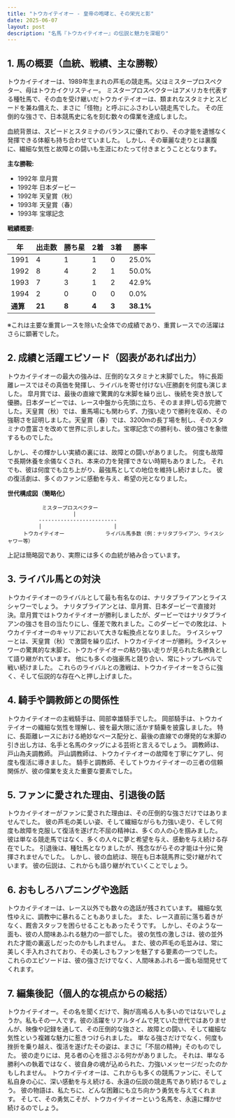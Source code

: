 ```yaml
---
title: "トウカイテイオー - 皇帝の咆哮と、その栄光と影"
date: 2025-06-07
layout: post
description: "名馬『トウカイテイオー』の伝説と魅力を深堀り"
---
```


## 1. 馬の概要（血統、戦績、主な勝鞍）

トウカイテイオーは、1989年生まれの芦毛の競走馬。父はミスタープロスペクター、母はトウカイクリスティー。  ミスタープロスペクターはアメリカを代表する種牡馬で、その血を受け継いだトウカイテイオーは、類まれなスタミナとスピードを兼ね備えた、まさに「怪物」と呼ぶにふさわしい競走馬でした。  その圧倒的な強さで、日本競馬史に名を刻む数々の偉業を達成しました。

血統背景は、スピードとスタミナのバランスに優れており、その才能を遺憾なく発揮できる体躯も持ち合わせていました。  しかし、その華麗な走りとは裏腹に、繊細な気性と故障との闘いも生涯にわたって付きまとうこととなります。

**主な勝鞍:**

* 1992年   皐月賞
* 1992年   日本ダービー
* 1992年   天皇賞（秋）
* 1993年   天皇賞（春）
* 1993年   宝塚記念


**戦績概要:**

| 年 | 出走数 | 勝ち星 | 2着 | 3着 | 勝率 |
|---|---|---|---|---|---|
| 1991 | 4 | 1 | 1 | 0 | 25.0% |
| 1992 | 8 | 4 | 2 | 1 | 50.0% |
| 1993 | 7 | 3 | 1 | 2 | 42.9% |
| 1994 | 2 | 0 | 0 | 0 | 0.0% |
| **通算** | **21** | **8** | **4** | **3** | **38.1%** |


※これは主要な重賞レースを除いた全体での成績であり、重賞レースでの活躍はさらに顕著でした。


## 2. 成績と活躍エピソード（図表があれば出力）

トウカイテイオーの最大の強みは、圧倒的なスタミナと末脚でした。  特に長距離レースではその真価を発揮し、ライバルを寄せ付けない圧勝劇を何度も演じました。  皐月賞では、最後の直線で驚異的な末脚を繰り出し、後続を突き放して優勝。日本ダービーでは、レース中盤から先頭に立ち、そのまま押し切る完勝でした。天皇賞（秋）では、重馬場にも関わらず、力強い走りで勝利を収め、その強靭さを証明しました。天皇賞（春）では、3200mの長丁場を制し、そのスタミナの豊富さを改めて世界に示しました。宝塚記念での勝利も、彼の強さを象徴するものでした。

しかし、その輝かしい実績の裏には、故障との闘いがありました。  何度も故障で長期休養を余儀なくされ、本来の力を発揮できない時期もありました。  それでも、彼は何度でも立ち上がり、最強馬としての地位を維持し続けました。  彼の復活劇は、多くのファンに感動を与え、希望の光となりました。


**世代構成図（簡略化）**

```
           ミスタープロスペクター
                     |
          -------------------------
          |                       |
     トウカイテイオー             ライバル馬多数（例：ナリタブライアン、ライスシャワー等）
```

上記は簡略図であり、実際には多くの血統が絡み合っています。


## 3. ライバル馬との対決

トウカイテイオーのライバルとして最も有名なのは、ナリタブライアンとライスシャワーでしょう。  ナリタブライアンとは、皐月賞、日本ダービーで直接対決。皐月賞ではトウカイテイオーが勝利しましたが、ダービーではナリタブライアンの強さを目の当たりにし、僅差で敗れました。このダービーでの敗北は、トウカイテイオーのキャリアにおいて大きな転換点となりました。  ライスシャワーとは、天皇賞（秋）で激闘を繰り広げ、トウカイテイオーが勝利。ライスシャワーの驚異的な末脚と、トウカイテイオーの粘り強い走りが見られた名勝負として語り継がれています。  他にも多くの強豪馬と競り合い、常にトップレベルで戦い続けました。  これらのライバルとの激戦は、トウカイテイオーをさらに強く、そして伝説的な存在へと押し上げました。


## 4. 騎手や調教師との関係性

トウカイテイオーの主戦騎手は、岡部幸雄騎手でした。  岡部騎手は、トウカイテイオーの繊細な気性を理解し、彼を最大限に活かす騎乗を披露しました。  特に、長距離レースにおける絶妙なペース配分と、最後の直線での爆発的な末脚の引き出し方は、名手と名馬のタッグによる芸術と言えるでしょう。  調教師は、戸山為夫調教師。  戸山調教師は、トウカイテイオーの故障を丁寧にケアし、何度も復活に導きました。  騎手と調教師、そしてトウカイテイオーの三者の信頼関係が、彼の偉業を支えた重要な要素でした。


## 5. ファンに愛された理由、引退後の話

トウカイテイオーがファンに愛された理由は、その圧倒的な強さだけではありませんでした。  彼の芦毛の美しい姿、そして繊細ながらも力強い走り、そして何度も故障を克服して復活を遂げた不屈の精神は、多くの人の心を掴みました。  彼は単なる競走馬ではなく、多くの人々に夢と希望を与え、感動を与え続ける存在でした。  引退後は、種牡馬となりましたが、残念ながらその才能は十分に発揮されませんでした。  しかし、彼の血統は、現在も日本競馬界に受け継がれています。  彼の伝説は、これからも語り継がれていくことでしょう。


## 6. おもしろハプニングや逸話

トウカイテイオーは、レース以外でも数々の逸話が残されています。  繊細な気性ゆえに、調教中に暴れることもありました。  また、レース直前に落ち着きがなく、厩舎スタッフを困らせることもあったそうです。  しかし、そのような一面も、彼の人間味あふれる魅力の一部でした。  彼の気性の激しさは、彼の並外れた才能の裏返しだったのかもしれません。  また、彼の芦毛の毛並みは、常に美しく手入れされており、その美しさもファンを魅了する要素の一つでした。  これらのエピソードは、彼の強さだけでなく、人間味あふれる一面も垣間見せてくれます。


## 7. 編集後記（個人的な視点からの総括）

トウカイテイオー。その名を聞くだけで、胸が高鳴る人も多いのではないでしょうか。私もその一人です。彼の活躍をリアルタイムで見ていた世代ではありませんが、映像や記録を通して、その圧倒的な強さと、故障との闘い、そして繊細な気性という複雑な魅力に惹きつけられました。  単なる強さだけでなく、何度も挫折を乗り越え、復活を遂げたその姿は、まさに「不屈の精神」そのものでした。  彼の走りには、見る者の心を揺さぶる何かがありました。  それは、単なる勝利への執着ではなく、彼自身の魂が込められた、力強いメッセージだったのかもしれません。  トウカイテイオーは、これからも多くの競馬ファンに、そして私自身の心に、深い感動を与え続ける、永遠の伝説の競走馬であり続けるでしょう。  彼の物語は、私たちに、どんな困難にも立ち向かう勇気を与えてくれます。  そして、その勇気こそが、トウカイテイオーという名馬を、永遠に輝かせ続けるのでしょう。
